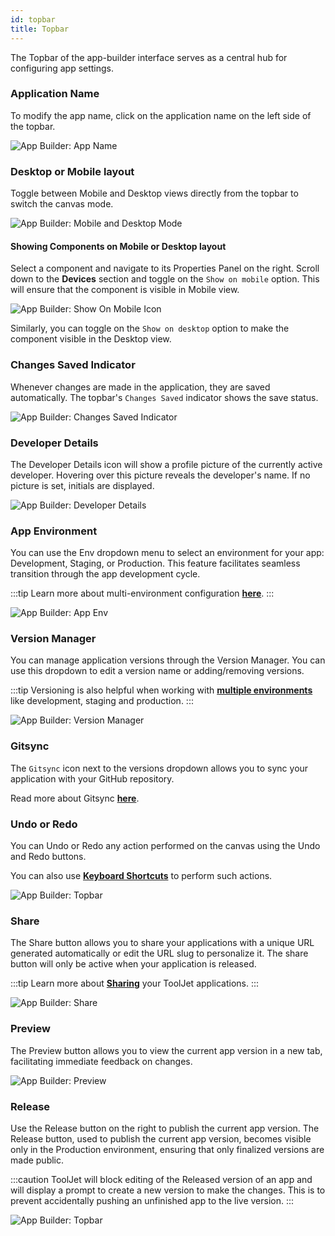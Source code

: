 ```yaml
---
id: topbar
title: Topbar
---
```


The Topbar of the app-builder interface serves as a central hub for configuring app settings.

### Application Name

To modify the app name, click on the application name on the left side of the topbar.

<div style={{textAlign: 'center'}}>
    <img className="screenshot-full" src="/img/v2-beta/app-builder/toolbar/appnamenew-v2.png" alt="App Builder: App Name"/>
</div>

### Desktop or Mobile layout

Toggle between Mobile and Desktop views directly from the topbar to switch the canvas mode.

<div style={{textAlign: 'center'}}>
    <img className="screenshot-full" src="/img/v2-beta/app-builder/toolbar/mobiledesktopswitch.png" alt="App Builder: Mobile and Desktop Mode"/>
</div>

#### Showing Components on Mobile or Desktop layout

Select a component and navigate to its Properties Panel on the right. Scroll down to the **Devices** section and toggle on the `Show on mobile` option. This will ensure that the component is visible in Mobile view.

<div style={{textAlign: 'center'}}>
    <img className="screenshot-full" src="/img/v2-beta/app-builder/toolbar/showonmobile.png" alt="App Builder: Show On Mobile Icon"/>
</div>

Similarly, you can toggle on the `Show on desktop` option to make the component visible in the Desktop view.

### Changes Saved Indicator

Whenever changes are made in the application, they are saved automatically. The topbar's `Changes Saved` indicator shows the save status.

<div style={{textAlign: 'center'}}>
    <img className="screenshot-full" src="/img/v2-beta/app-builder/toolbar/changessaved-v2.png" alt="App Builder: Changes Saved Indicator"/>
</div>

### Developer Details

The Developer Details icon will show a profile picture of the currently active developer. Hovering over this picture reveals the developer's name. If no picture is set, initials are displayed.

<div style={{textAlign: 'center'}}>
    <img className="screenshot-full" src="/img/v2-beta/app-builder/toolbar/profile-v2.png" alt="App Builder: Developer Details"/>
</div>

### App Environment

You can use the Env dropdown menu to select an environment for your app: Development, Staging, or Production. This feature facilitates seamless transition through the app development cycle.

:::tip
Learn more about multi-environment configuration **[here](/docs/release-management/multi-environment/)**.
:::

<div style={{textAlign: 'center'}}>
    <img className="screenshot-full" src="/img/v2-beta/app-builder/toolbar/multienv.png" alt="App Builder: App Env"/>
</div>

### Version Manager

You can manage application versions through the Version Manager. You can use this dropdown to edit a version name or adding/removing versions.

:::tip
Versioning is also helpful when working with **[multiple environments](/docs/release-management/multi-environment/)** like development, staging and production.
:::

<div style={{textAlign: 'center'}}>
    <img className="screenshot-full" src="/img/v2-beta/app-builder/toolbar/versionsnew-v2.png" alt="App Builder: Version Manager"/>
</div>


### Gitsync
The `Gitsync` icon next to the versions dropdown allows you to sync your application with your GitHub repository.

Read more about Gitsync **[here](/docs/gitsync.md)**. 
### Undo or Redo

You can Undo or Redo any action performed on the canvas using the Undo and Redo buttons. 

You can also use **[Keyboard Shortcuts](/docs/tutorial/keyboard-shortcuts)** to perform such actions.

<div style={{textAlign: 'center'}}>
    <img className="screenshot-full" src="/img/v2-beta/app-builder/toolbar/undo-v3.png" alt="App Builder: Topbar"/>
</div>

### Share

The Share button allows you to share your applications with a unique URL generated automatically or edit the URL slug to personalize it. The share button will only be active when your application is released. 

:::tip
Learn more about **[Sharing](/docs/app-builder/share)** your ToolJet applications.
:::

<div style={{textAlign: 'center'}}>
    <img className="screenshot-full" src="/img/v2-beta/app-builder/toolbar/sharenew-v2.png" alt="App Builder: Share"/>
</div>

### Preview

The Preview button allows you to view the current app version in a new tab, facilitating immediate feedback on changes.

<div style={{textAlign: 'center'}}>
    <img className="screenshot-full" src="/img/v2-beta/app-builder/toolbar/previewnew-v2.png" alt="App Builder: Preview"/>
</div>

### Release

Use the Release button on the right to publish the current app version. The Release button, used to publish the current app version, becomes visible only in the Production environment, ensuring that only finalized versions are made public.

:::caution
ToolJet will block editing of the Released version of an app and will display a prompt to create a new version to make the changes. This is to prevent accidentally pushing an unfinished app to the live version.
:::

<div style={{textAlign: 'center'}}>
    <img className="screenshot-full" src="/img/v2-beta/app-builder/toolbar/releasenew-v2.png" alt="App Builder: Topbar"/>
</div>